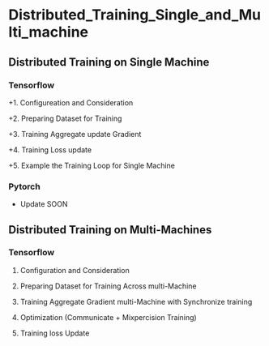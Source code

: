 # Distributed_Training_Single_and_Multi_machine

## Distributed Training on **Single Machine** 


### Tensorflow 

+1. Configureation and Consideration 

+2. Preparing Dataset for Training 

+3. Training Aggregate update Gradient

+4. Training Loss update

+5. Example the Training Loop for Single Machine

### Pytorch 
+ Update SOON

## Distributed Training on **Multi-Machines**

### Tensorflow 

1. Configuration and Consideration 

2. Preparing Dataset for Training Across multi-Machine 

3. Training Aggregate Gradient multi-Machine with Synchronize training 

4. Optimization (Communicate + Mixpercision Training)

5. Training loss Update 


